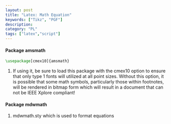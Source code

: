```yaml
---
layout: post
title: "Latex: Math Equation"
keywords: ["Tikz", "PGF"]
description: 
category: "PL"
tags: ["latex","script"]
---
```


#### Package amsmath

```latex
\usepackage[cmex10]{amsmath}
```
1. If using it, be sure to load this package with the cmex10 option to ensure that only type 1 fonts
   will utilized at all point sizes. Without this option, it is possible that some math symbols,
   particularly those within footnotes, will be rendered in bitmap form which will result in a
   document that can not be IEEE Xplore compliant!


#### Package mdwmath
1.  mdwmath.sty which is used to format equations



